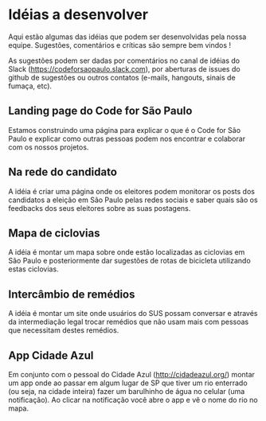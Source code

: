 # Idéias a desenvolver

Aqui estão algumas das idéias que podem ser desenvolvidas pela nossa equipe. Sugestões, comentários e críticas são sempre bem vindos !

As sugestões podem ser dadas por comentários no canal de idéias do Slack (https://codeforsaopaulo.slack.com), por aberturas de issues do github de sugestões ou outros contatos (e-mails, hangouts, sinais de fumaça, etc).

## Landing page do Code for São Paulo

Estamos construindo uma página para explicar o que é o Code for São Paulo e explicar como outras pessoas podem nos encontrar e colaborar com os nossos projetos.

## Na rede do candidato

A idéia é criar uma página onde os eleitores podem monitorar os posts dos candidatos a eleição em São Paulo pelas redes sociais e saber quais são os feedbacks dos seus eleitores sobre as suas postagens.

## Mapa de ciclovias

A idéia é montar um mapa sobre onde estão localizadas as ciclovias em São Paulo e posteriormente dar sugestões de rotas de bicicleta utilizando estas ciclovias.

## Intercâmbio de remédios

A idéia é montar um site onde usuários do SUS possam conversar e através da intermediação legal trocar remédios que não usam mais com pessoas que necessitam destes remédios.

## App Cidade Azul

Em conjunto com o pessoal do Cidade Azul (http://cidadeazul.org/) montar um app onde ao passar em algum lugar de SP que tiver um rio enterrado (ou seja, na cidade inteira) fazer um barulhinho de água no celular (uma notificação). Ao clicar na notificação você abre o app e vê o nome do rio no mapa.
